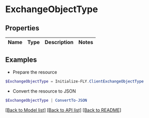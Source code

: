 # ExchangeObjectType
## Properties

Name | Type | Description | Notes
------------ | ------------- | ------------- | -------------

## Examples

- Prepare the resource
```powershell
$ExchangeObjectType = Initialize-FLY.ClientExchangeObjectType 
```

- Convert the resource to JSON
```powershell
$ExchangeObjectType | ConvertTo-JSON
```

[[Back to Model list]](../README.md#documentation-for-models) [[Back to API list]](../README.md#documentation-for-api-endpoints) [[Back to README]](../README.md)

